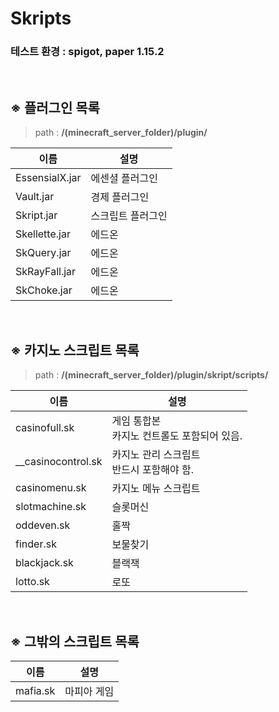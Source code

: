 # Skripts

### 테스트 환경 : **spigot, paper 1.15.2**

<br>

## ※ 플러그인 목록
> path : **/(minecraft_server_folder)/plugin/**

| 이름           | 설명              |
|----------------|-------------------|
| EssensialX.jar | 에센셜 플러그인   |
| Vault.jar      | 경제 플러그인     |
| Skript.jar     | 스크립트 플러그인 |
| Skellette.jar  | 에드온            |
| SkQuery.jar    | 에드온            |
| SkRayFall.jar  | 에드온            |
| SkChoke.jar    | 에드온            |

<br>

## ※ 카지노 스크립트 목록
> path : **/(minecraft_server_folder)/plugin/skript/scripts/**

| 이름               | 설명                                          |
|--------------------|-----------------------------------------------|
| casinofull.sk      | 게임 통합본<br>카지노 컨트롤도 포함되어 있음. |
| __casinocontrol.sk | 카지노 관리 스크립트<br>반드시 포함해야 함.   |
| casinomenu.sk      | 카지노 메뉴 스크립트                          |
| slotmachine.sk     | 슬롯머신                                      |
| oddeven.sk         | 홀짝                                          |
| finder.sk          | 보물찾기                                      |
| blackjack.sk       | 블랙잭                                        |
| lotto.sk           | 로또                                          |

<br>

## ※ 그밖의 스크립트 목록
| 이름     | 설명        |
|----------|-------------|
| mafia.sk | 마피아 게임 |